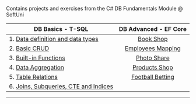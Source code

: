 Contains projects and exercises from the C# DB Fundamentals Module @ SoftUni

| DB Basics - T-SQL         | DB Advanced - EF Core |
|----------------------         |:------------:|
|1. [Data definition and data types](https://github.com/jackofdiamond5/Software-University/tree/master/C%23%20DB%20Fundamentals/DB%20Basics%20-%20T-SQL/1.%20Data%20Definition%20and%20Data%20Types)  | [Book Shop](https://github.com/jackofdiamond5/Software-University/tree/master/C%23%20DB%20Fundamentals/DB%20Advanced%20-%20EF%20Core/BookShop)                
|2. [Basic CRUD](https://github.com/jackofdiamond5/Software-University/tree/master/C%23%20DB%20Fundamentals/DB%20Basics%20-%20T-SQL/2.%20Basic%20CRUD)  | [Employees Mapping](https://github.com/jackofdiamond5/Software-University/tree/master/C%23%20DB%20Fundamentals/DB%20Advanced%20-%20EF%20Core/Employees%20Mapping)                        |
|3. [Built-in Functions](https://github.com/jackofdiamond5/Software-University/tree/master/C%23%20DB%20Fundamentals/DB%20Basics%20-%20T-SQL/3.%20Built-in%20Functions)  |  [Photo Share](https://github.com/jackofdiamond5/Software-University/tree/master/C%23%20DB%20Fundamentals/DB%20Advanced%20-%20EF%20Core/PhotoShare)                      |
|4. [Data Aggregation](https://github.com/jackofdiamond5/Software-University/tree/master/C%23%20DB%20Fundamentals/DB%20Basics%20-%20T-SQL/4.%20Data%20Aggregation)  | [Products Shop](https://github.com/jackofdiamond5/Software-University/tree/master/C%23%20DB%20Fundamentals/DB%20Advanced%20-%20EF%20Core/ProductsShop)             |
|5. [Table Relations](https://github.com/jackofdiamond5/Software-University/tree/master/C%23%20DB%20Fundamentals/DB%20Basics%20-%20T-SQL/5.%20Table%20Relations)  |  [Football Betting](https://github.com/jackofdiamond5/Software-University/tree/master/C%23%20DB%20Fundamentals/DB%20Advanced%20-%20EF%20Core/P03_FootballBetting)                      |
|6. [Joins, Subqueries, CTE and Indices](https://github.com/jackofdiamond5/Software-University/tree/master/C%23%20DB%20Fundamentals/DB%20Basics%20-%20T-SQL/6.%20Joins%2C%20Subqueries%2C%20CTE%20and%20Indices)  |                        |
------
